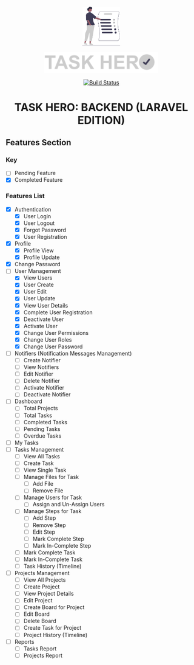 <p align="center">
<a href="https://taskhero.mwambacodes.com" target="_blank">
<img src="https://raw.githubusercontent.com/juneX05/taskhero-frontend/master/src/assets/images/app-logo-white.svg?token=GHSAT0AAAAAAB45GKWLXX2ZQ6MNGVUZOUZEY7IPDOA" width="100" alt="Task Hero Logo">
</a>
</p>
<p align="center">
<a href="https://taskhero.mwambacodes.com" target="_blank">
<img src="https://raw.githubusercontent.com/juneX05/taskhero-frontend/master/src/assets/images/app-logo-text-white.svg?token=GHSAT0AAAAAAB45GKWLXX2ZQ6MNGVUZOUZEY7IPDOA" width="300" alt="Task Hero Logo">
</a>
</p>

<p align="center">
<a href="https://github.com/juneX05/taskhero-backend/actions">
    <img src="https://github.com/juneX05/taskhero-backend/actions/workflows/tests.yml/badge.svg" alt="Build Status"></a>
</p>

<h1 align="center">
TASK HERO: BACKEND (LARAVEL EDITION)
</h1>

## Features Section
### Key
- [ ] Pending Feature
- [x] Completed Feature

### Features List
- [x] Authentication
    - [x] User Login
    - [x] User Logout
    - [x] Forgot Password
    - [x] User Registration
- [x] Profile
  - [x] Profile View
  - [x] Profile Update
- [x] Change Password
- [ ] User Management
    - [x] View Users
    - [x] User Create
    - [x] User Edit
    - [x] User Update
    - [x] View User Details
    - [x] Complete User Registration
    - [x] Deactivate User
    - [x] Activate User
    - [x] Change User Permissions
    - [x] Change User Roles
    - [x] Change User Password
- [ ] Notifiers (Notification Messages Management)
  - [ ] Create Notifier 
  - [ ] View Notifiers
  - [ ] Edit Notifier 
  - [ ] Delete Notifier
  - [ ] Activate Notifier
  - [ ] Deactivate Notifier
- [ ] Dashboard
  - [ ] Total Projects
  - [ ] Total Tasks
  - [ ] Completed Tasks
  - [ ] Pending Tasks
  - [ ] Overdue Tasks
- [ ] My Tasks
- [ ] Tasks Management
    - [ ] View All Tasks
    - [ ] Create Task
    - [ ] View Single Task
    - [ ] Manage Files for Task
        - [ ] Add File
        - [ ] Remove File
    - [ ] Manage Users for Task
        - [ ] Assign and Un-Assign Users
    - [ ] Manage Steps for Task
        - [ ] Add Step
        - [ ] Remove Step
        - [ ] Edit Step
        - [ ] Mark Complete Step
        - [ ] Mark In-Complete Step
    - [ ] Mark Complete Task
    - [ ] Mark In-Complete Task
    - [ ] Task History (Timeline)
- [ ] Projects Management
    - [ ] View All Projects
    - [ ] Create Project
    - [ ] View Project Details
    - [ ] Edit Project
    - [ ] Create Board for Project
    - [ ] Edit Board
    - [ ] Delete Board
    - [ ] Create Task for Project
    - [ ] Project History (Timeline)
- [ ] Reports
    - [ ] Tasks Report
    - [ ] Projects Report
